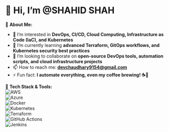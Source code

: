 # 👋 Hi, I’m @SHAHID SHAH

🚀 **About Me:**  
- 👀 I’m interested in **DevOps, CI/CD, Cloud Computing, Infrastructure as Code (IaC), and Kubernetes**  
- 🌱 I’m currently learning **advanced Terraform, GitOps workflows, and Kubernetes security best practices**  
- 💞️ I’m looking to collaborate on **open-source DevOps tools, automation scripts, and cloud infrastructure projects**  
- 📫 How to reach me: **devchaudhary9154@gmail.com**  
- ⚡ Fun fact: **I automate everything, even my coffee brewing! ☕🚀**  

🔧 **Tech Stack & Tools:**  
![AWS](https://img.shields.io/badge/AWS-%23FF9900.svg?style=for-the-badge&logo=amazon-aws&logoColor=white)  
![Azure](https://img.shields.io/badge/Azure-%230072C6.svg?style=for-the-badge&logo=microsoft-azure&logoColor=white)  
![Docker](https://img.shields.io/badge/Docker-%230db7ed.svg?style=for-the-badge&logo=docker&logoColor=white)  
![Kubernetes](https://img.shields.io/badge/Kubernetes-%23326ce5.svg?style=for-the-badge&logo=kubernetes&logoColor=white)  
![Terraform](https://img.shields.io/badge/Terraform-%23623CE4.svg?style=for-the-badge&logo=terraform&logoColor=white)  
![GitHub Actions](https://img.shields.io/badge/GitHub%20Actions-%232671E5.svg?style=for-the-badge&logo=githubactions&logoColor=white)  
![Jenkins](https://img.shields.io/badge/Jenkins-%23D24939.svg?style=for-the-badge&logo=jenkins&logoColor=white)  

<!---
Dev-probuilder/Dev-probuilder is a ✨ special ✨ repository because its `README.md` (this file) appears on your GitHub profile.
You can click the Preview link to take a look at your changes.
--->  

